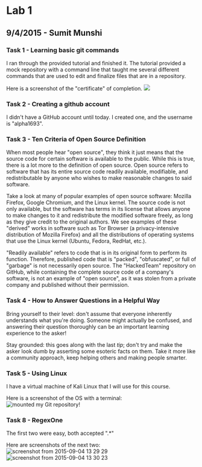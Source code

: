 # Lab 1
## 9/4/2015 - Sumit Munshi

### Task 1 - Learning basic git commands
I ran through the provided tutorial and finished it.  The tutorial provided a mock repository with a command line that taught me several different commands that are used to edit and finalize files that are in a repository.

Here is a screenshot of the "certificate" of completion.
![](https://cloud.githubusercontent.com/assets/14128808/9688971/9ba22df0-5300-11e5-8d06-1c97bb3c5539.png)

### Task 2 - Creating a github account
I didn't have a GitHub account until today.  I created one, and the username is "alpha1693".

### Task 3 - Ten Criteria of Open Source Definition
When most people hear "open source", they think it just means that the source code for certain software is available to the public.  While this is true, there is a lot more to the definition of open source.  Open source refers to software that has its entire source code readily available, modifiable, and redistributable by anyone who wishes to make reasonable changes to said software. 

Take a look at many of popular examples of open source software: Mozilla Firefox, Google Chromium, and the Linux kernel.  The source code is not only available, but the software has terms in its license that allows anyone to make changes to it and redistribute the modified software freely, as long as they give credit to the original authors.  We see examples of these "derived" works in software such as Tor Browser (a privacy-intensive distribution of Mozilla Firefox) and all the distributions of operating systems that use the Linux kernel (Ubuntu, Fedora, RedHat, etc.).

"Readily available" refers to code that is in its original form to perform its function.  Therefore, published code that is "packed", "obfuscated", or full of "garbage" is not necessarily open source.
The "HackedTeam" repository on GitHub, while containing the complete source code of a company's software, is not an example of "open source", as it was stolen from a private company and published without their permission.

### Task 4 - How to Answer Questions in a Helpful Way
Bring yourself to their level: don't assume that everyone inherently understands what you're doing.  Someone might actually be confused, and answering their question thoroughly can be an important learning experience to the asker!

Stay grounded: this goes along with the last *tip*; don't try and make the asker look dumb by asserting some esoteric facts on them.  Take it more like a community approach, keep helping others and making people smarter.

### Task 5 - Using Linux
I have a virtual machine of Kali Linux that I will use for this course.

Here is a screenshot of the OS with a terminal:
![mounted my Git repository!](https://cloud.githubusercontent.com/assets/14128808/9690059/2485569a-5308-11e5-9d96-eead2d71bf65.png)

### Task 8 - RegexOne

The first two were easy, both accepted ".*"

Here are screenshots of the next two:
![screenshot from 2015-09-04 13 29 29](https://cloud.githubusercontent.com/assets/14128808/9690243/2a8c2d74-5309-11e5-8180-3c681d56a0da.png)
![screenshot from 2015-09-04 13 30 23](https://cloud.githubusercontent.com/assets/14128808/9690244/2a95e850-5309-11e5-9dd6-91d8752d8cfc.png)



